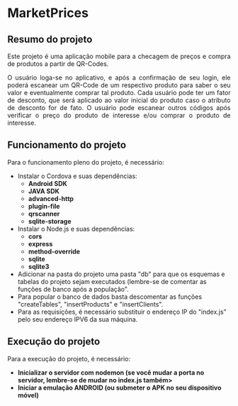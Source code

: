 # MarketPrices

## Resumo do projeto

<p align="justify">Este projeto é uma aplicação mobile para a checagem de preços e compra de produtos a partir de QR-Codes. </p>

<p align="justify"> O usuário loga-se no aplicativo, e após a confirmação de seu login, ele poderá escanear um QR-Code de um respectivo produto para saber o seu valor e eventualmente comprar tal produto. Cada usuário pode ter um fator de desconto, que será aplicado ao valor inicial do produto caso o atributo de desconto for de fato. O usuário pode escanear outros códigos após verificar o preço do produto de interesse e/ou comprar o produto de interesse.</p>

## Funcionamento do projeto

Para o funcionamento pleno do projeto, é necessário:

<ul>
<li> Instalar o Cordova e suas dependências: <ul>
  <li> <b>Android SDK </b></li>
  <li> <b>JAVA SDK</b></li>
  <li><b>advanced-http</b></li>
  <li> <b>plugin-file</b></li>
  <li> <b>qrscanner</b></li>
  <li> <b>sqlite-storage</b></li> </ul> </li>
<li> Instalar o Node.js e suas dependências: <ul>
  <li><b>cors</b></li>
  <li><b>express</b></li>
  <li><b>method-override</b></li>
  <li><b>sqlite</b></li>
  <li><b>sqlite3</b></li> </ul> </li>
<li> Adicionar na pasta do projeto uma pasta "db" para que os esquemas e tabelas do projeto sejam executados (lembre-se de comentar as funções de banco após a população". </li>
<li> Para popular o banco de dados basta descomentar as funções "createTables", "insertProducts" e "insertClients". </li>
<li> Para as requisições, é necessário substituir o endereço IP do "index.js" pelo seu endereço IPV6 da sua máquina. </li>
  </ul>
  
  ## Execução do projeto

Para a execução do projeto, é necessário:


<ul>
<li> <b> Inicializar o servidor com nodemon (se você mudar a porta no servidor, lembre-se de mudar no index.js também> </b> </li>
  <li> <b>Iniciar a emulação ANDROID (ou submeter o APK no seu dispositivo móvel) </b></li>
  </ul>


